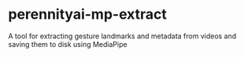 # perennityai-mp-extract
A tool for extracting gesture landmarks and metadata from videos and saving them to disk using MediaPipe
